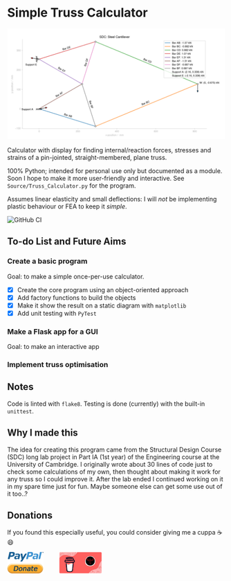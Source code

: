 # Simple Truss Calculator

![Example Truss used in SDC](Media/GitHub/example_screenshot.png)

Calculator with display for finding internal/reaction forces, stresses and strains of a pin-jointed, straight-membered, plane truss.

100% Python; intended for personal use only but documented as a module.
Soon I hope to make it more user-friendly and interactive.
See `Source/Truss_Calculator.py` for the program.

Assumes linear elasticity and small deflections: I will *not* be implementing plastic behaviour or FEA to keep it *simple*.

![GitHub CI](https://github.com/<OWNER>/<REPOSITORY>/actions/workflows/main.yml/badge.svg)


## To-do List and Future Aims

### Create a basic program

  Goal: to make a simple once-per-use calculator.

  * [x] Create the core program using an object-oriented approach
  * [x] Add factory functions to build the objects
  * [x] Make it show the result on a static diagram with `matplotlib`
  * [x] Add unit testing with `PyTest`

### Make a Flask app for a GUI

  Goal: to make an interactive app

### Implement truss optimisation

## Notes

Code is linted with `flake8`. Testing is done (currently) with the built-in `unittest`.


## Why I made this

The idea for creating this program came from the Structural Design Course (SDC) long lab project in Part IA (1st year) of the Engineering course at the University of Cambridge. I originally wrote about 30 lines of code just to check some calculations of my own, then thought about making it work for any truss so I could improve it. After the lab ended I continued working on it in my spare time just for fun. Maybe someone else can get some use out of it too..?


## Donations

If you found this especially useful, you could consider giving me a cuppa :coffee: :smile:

[<img src="Media/GitHub/paypal_donate_button_transparent.png" width=84, height=50>](https://www.paypal.me/lorcan2440)
&emsp;&emsp;
[<img src="Media/GitHub/buy_me_a_coffee.png" width=99, height=50>](https://www.buymeacoffee.com/lorcan)
